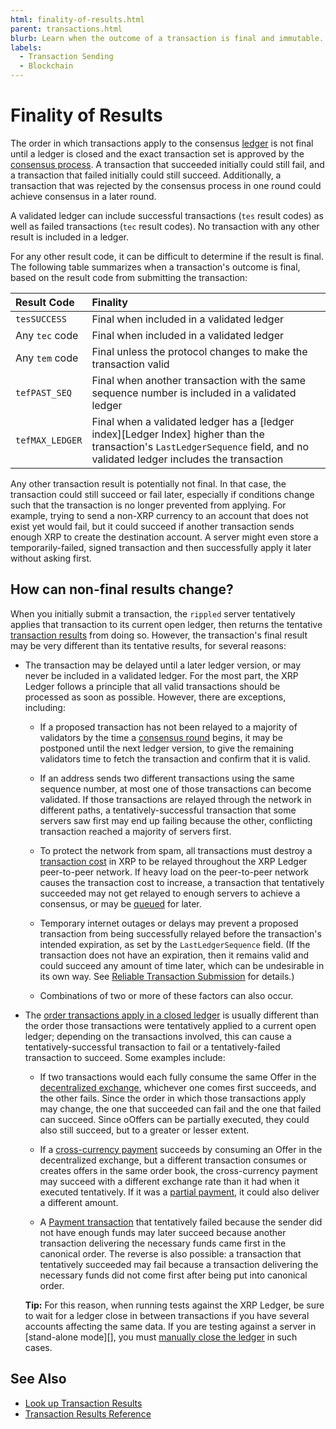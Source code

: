 ```yaml
---
html: finality-of-results.html
parent: transactions.html
blurb: Learn when the outcome of a transaction is final and immutable.
labels:
  - Transaction Sending
  - Blockchain
---
```

# Finality of Results

The order in which transactions apply to the consensus [ledger](../../ledgers/index.md) is not final until a ledger is closed and the exact transaction set is approved by the [consensus process](../../consensus-protocol/index.md). A transaction that succeeded initially could still fail, and a transaction that failed initially could still succeed. Additionally, a transaction that was rejected by the consensus process in one round could achieve consensus in a later round.

A validated ledger can include successful transactions (`tes` result codes) as well as failed transactions (`tec` result codes). No transaction with any other result is included in a ledger.

For any other result code, it can be difficult to determine if the result is final. The following table summarizes when a transaction's outcome is final, based on the result code from submitting the transaction:

| Result Code     | Finality                                                   |
|:----------------|:-----------------------------------------------------------|
| `tesSUCCESS`    | Final when included in a validated ledger                  |
| Any `tec` code  | Final when included in a validated ledger                  |
| Any `tem` code  | Final unless the protocol changes to make the transaction valid |
| `tefPAST_SEQ`   | Final when another transaction with the same sequence number is included in a validated ledger |
| `tefMAX_LEDGER` | Final when a validated ledger has a [ledger index][Ledger Index] higher than the transaction's `LastLedgerSequence` field, and no validated ledger includes the transaction |

Any other transaction result is potentially not final. In that case, the transaction could still succeed or fail later, especially if conditions change such that the transaction is no longer prevented from applying. For example, trying to send a non-XRP currency to an account that does not exist yet would fail, but it could succeed if another transaction sends enough XRP to create the destination account. A server might even store a temporarily-failed, signed transaction and then successfully apply it later without asking first.

## How can non-final results change?

When you initially submit a transaction, the `rippled` server tentatively applies that transaction to its current open ledger, then returns the tentative [transaction results](../../../references/protocol/transactions/transaction-results/transaction-results.md) from doing so. However, the transaction's final result may be very different than its tentative results, for several reasons:

- The transaction may be delayed until a later ledger version, or may never be included in a validated ledger. For the most part, the XRP Ledger follows a principle that all valid transactions should be processed as soon as possible. However, there are exceptions, including:

    - If a proposed transaction has not been relayed to a majority of validators by the time a [consensus round](../../consensus-protocol/index.md) begins, it may be postponed until the next ledger version, to give the remaining validators time to fetch the transaction and confirm that it is valid.

    - If an address sends two different transactions using the same sequence number, at most one of those transactions can become validated. If those transactions are relayed through the network in different paths, a tentatively-successful transaction that some servers saw first may end up failing because the other, conflicting transaction reached a majority of servers first.

    - To protect the network from spam, all transactions must destroy a [transaction cost](../transaction-cost.md) in XRP to be relayed throughout the XRP Ledger peer-to-peer network. If heavy load on the peer-to-peer network causes the transaction cost to increase, a transaction that tentatively succeeded may not get relayed to enough servers to achieve a consensus, or may be [queued](../transaction-queue.md) for later.

    - Temporary internet outages or delays may prevent a proposed transaction from being successfully relayed before the transaction's intended expiration, as set by the `LastLedgerSequence` field. (If the transaction does not have an expiration, then it remains valid and could succeed any amount of time later, which can be undesirable in its own way. See [Reliable Transaction Submission](../reliable-transaction-submission.md) for details.)

    - Combinations of two or more of these factors can also occur.

- The [order transactions apply in a closed ledger](../../ledgers/open-closed-validated-ledgers.md) is usually different than the order those transactions were tentatively applied to a current open ledger; depending on the transactions involved, this can cause a tentatively-successful transaction to fail or a tentatively-failed transaction to succeed. Some examples include:

    - If two transactions would each fully consume the same Offer in the [decentralized exchange](../../tokens/decentralized-exchange/index.md), whichever one comes first succeeds, and the other fails. Since the order in which those transactions apply may change, the one that succeeded can fail and the one that failed can succeed. Since oOffers can be partially executed, they could also still succeed, but to a greater or lesser extent.

    - If a [cross-currency payment](../../payment-types/cross-currency-payments.md) succeeds by consuming an Offer in the decentralized exchange, but a different transaction consumes or creates offers in the same order book, the cross-currency payment may succeed with a different exchange rate than it had when it executed tentatively. If it was a [partial payment](../../payment-types/partial-payments.md), it could also deliver a different amount.

    - A [Payment transaction](../../../references/protocol/transactions/types/payment.md) that tentatively failed because the sender did not have enough funds may later succeed because another transaction delivering the necessary funds came first in the canonical order. The reverse is also possible: a transaction that tentatively succeeded may fail because a transaction delivering the necessary funds did not come first after being put into canonical order.

    **Tip:** For this reason, when running tests against the XRP Ledger, be sure to wait for a ledger close in between transactions if you have several accounts affecting the same data. If you are testing against a server in [stand-alone mode][], you must [manually close the ledger](../../../infrastructure/testing-and-auditing/advance-the-ledger-in-stand-alone-mode.md) in such cases.


## See Also

- [Look up Transaction Results](look-up-transaction-results.md)
- [Transaction Results Reference](../../../references/protocol/transactions/transaction-results/transaction-results.md)
